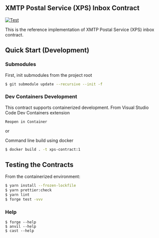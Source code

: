 ## XMTP Postal Service (XPS) Inbox Contract

[![Test](https://github.com/xmtp/xps-contract/actions/workflows/ci-image.yml/badge.svg)](https://github.com/xmtp/xps-contract/actions/workflows/ci-image.yml)

This is the reference implementation of XMTP Postal Service (XPS) inbox contract.

## Quick Start (Development)

### Submodules

First, init submodules from the project root

```bash
$ git submodule update --recursive --init -f
```

### Dev Containers Development

This contract supports containerized development. From Visual Studio Code Dev Containers extension

`Reopen in Container`

or

Command line build using docker

```bash
$ docker build . -t xps-contract:1
```

## Testing the Contracts

From the containerized environment:

```bash
$ yarn install --frozen-lockfile
$ yarn prettier:check
$ yarn lint
$ forge test -vvv
```


### Help

```shell
$ forge --help
$ anvil --help
$ cast --help
```
